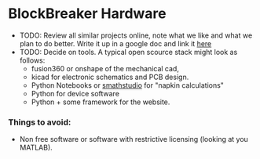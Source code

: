 
# BlockBreaker Hardware

* TODO: Review all similar projects online, note what we like and what we plan to do better. Write it up in a google doc and link it [here](https://www.youtube.com/watch?v=xvFZjo5PgG0)
* TODO: Decide on tools. A typical open scource stack might look as follows:
    * fusion360 or onshape of the mechanical cad, 
    * kicad for electronic schematics and PCB design.
    * Python Notebooks or [smathstudio](https://smath.com/en-US/view/SMathStudio/download/) for "napkin calculations"
    * Python for device software
    * Python + some framework for the website.

### Things to avoid:  
* Non free software or software with restrictive licensing (looking at you MATLAB). 